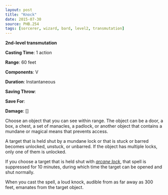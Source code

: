 ```yaml
---
layout: post
title: "Knock"
date: 2015-07-30
source: PHB.254
tags: [sorcerer, wizard, bard, level2, transmutation]
---
```


**2nd-level transmutation**

**Casting Time**: 1 action

**Range**: 60 feet

**Components**: V

**Duration**: Instantaneous

**Saving Throw**:

**Save For**:

**Damage**: []

Choose an object that you can see within range. The object can be a door, a box, a chest, a set of manacles, a padlock, or another object that contains a mundane or magical means that prevents access.

A target that is held shut by a mundane lock or that is stuck or barred becomes unlocked, unstuck, or unbarred. If the object has multiple locks, only one of them is unlocked.

If you choose a target that is held shut with *[arcane lock](../arcane-lock/ "arcane lock (lvl 2)")*, that spell is suppressed for 10 minutes, during which time the target can be opened and shut normally.

When you cast the spell, a loud knock, audible from as far away as 300 feet, emanates from the target object.
